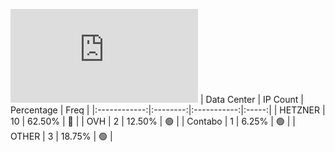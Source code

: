 ![Diagramm](https://github.com/obajay/StateSync-snapshots/blob/main/Projects/Rebus/1/README.md)
| Data Center | IP Count | Percentage | Freq |
|:------------:|:--------:|:-----------:|:-----:|
| HETZNER | 10 | 62.50% | 🔴 |
| OVH | 2 | 12.50% | 🟢 |
| Contabo | 1 | 6.25% | 🟢 |
| OTHER | 3 | 18.75% | 🟢 |